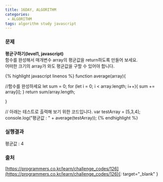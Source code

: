```yaml
---
title: 16DAY, ALGORITHM
categories:
 - ALGORITHM
tags: algorithm study javascript
---
```


### 문제
**평균구하기(level1, javascript)**<br />
함수를 완성해서 매개변수 array의 평균값을 return하도록 만들어 보세요.<br />
어떠한 크기의 array가 와도 평균값을 구할 수 있어야 합니다.

{% highlight javascript linenos %}
function average(array){
  
  //함수를 완성하세요
  let sum = 0;
  for (let i = 0; i < array.length; i++){
    sum += array[i];
  }
  return sum/array.length;

}

// 아래는 테스트로 출력해 보기 위한 코드입니다.
var testArray = [5,3,4]; 
console.log("평균값 : " + average(testArray));
{% endhighlight %}

### 실행결과
평균값 : 4

### 출처
[https://programmers.co.kr/learn/challenge_codes/126](https://programmers.co.kr/learn/challenge_codes/126){: target="_blank" }